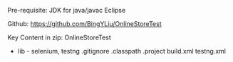 Pre-requisite:
JDK for java/javac
Eclipse

Github:
https://github.com/BingYLiu/OnlineStoreTest

Key Content in zip:
OnlineStoreTest
  - lib - selenium, testng
.gitignore
.classpath
.project 
build.xml
testng.xml




